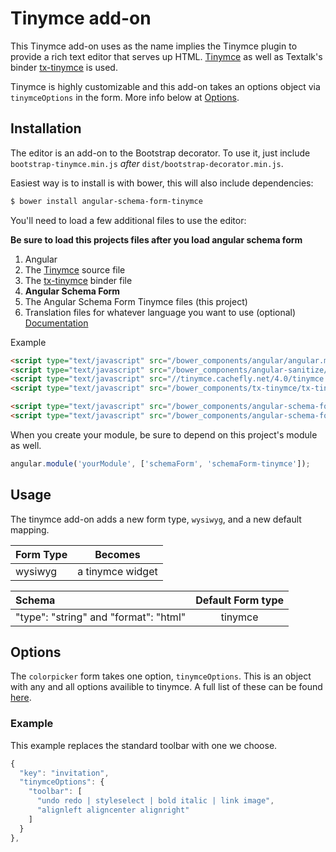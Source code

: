 Tinymce add-on
=================

This Tinymce add-on uses as the name implies the Tinymce plugin to provide a rich text editor that serves up HTML. [Tinymce](https://github.com/tinymce) as well as Textalk's binder [tx-tinymce](https://github.com/Textalk/tx-tinymce) is used.

Tinymce is highly customizable and this add-on takes an options object via `tinymceOptions` in the form. More info below at [Options](#Options).

Installation
------------
The editor is an add-on to the Bootstrap decorator. To use it, just include
`bootstrap-tinymce.min.js` *after* `dist/bootstrap-decorator.min.js`.

Easiest way is to install is with bower, this will also include dependencies:
```bash
$ bower install angular-schema-form-tinymce
```

You'll need to load a few additional files to use the editor:

**Be sure to load this projects files after you load angular schema form**

1. Angular
2. The [Tinymce](https://github.com/tinymce) source file
3. The [tx-tinymce](https://github.com/Textalk/tx-tinymce) binder file
4. **Angular Schema Form**
5. The Angular Schema Form Tinymce files (this project)
6. Translation files for whatever language you want to use (optional) [Documentation](http://www.tinymce.com/wiki.php/Configuration:language)

Example

```HTML
<script type="text/javascript" src="/bower_components/angular/angular.min.js"></script>
<script type="text/javascript" src="/bower_components/angular-sanitize/angular-sanitize.min.js"></script>
<script type="text/javascript" src="//tinymce.cachefly.net/4.0/tinymce.min.js"></script>
<script type="text/javascript" src="/bower_components/tx-tinymce/tx-tinymce.js"></script>

<script type="text/javascript" src="/bower_components/angular-schema-form/schema-form.min.js"></script>
<script type="text/javascript" src="/bower_components/angular-schema-form-tinymce/bootstrap-tinymce.js"></script>

```

When you create your module, be sure to depend on this project's module as well.

```javascript
angular.module('yourModule', ['schemaForm', 'schemaForm-tinymce']);
```

Usage
-----
The tinymce add-on adds a new form type, `wysiwyg`, and a new default
mapping.

|  Form Type     |   Becomes    |
|:---------------|:------------:|
|  wysiwyg       |  a tinymce widget |


| Schema             |   Default Form type  |
|:-------------------|:------------:|
| "type": "string" and "format": "html"   |   tinymce   |


Options
-------
The `colorpicker` form takes one option, `tinymceOptions`. This is an object with any
and all options availible to tinymce. A full list of these can be found [here](http://www.tinymce.com/wiki.php/Configuration).

### Example
This example replaces the standard toolbar with one we choose.

```javascript
{
  "key": "invitation",
  "tinymceOptions": {
    "toolbar": [
      "undo redo | styleselect | bold italic | link image",
      "alignleft aligncenter alignright"
    ]
  }
},
```
